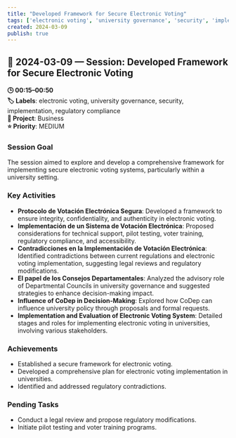 ```yaml
---
title: "Developed Framework for Secure Electronic Voting"
tags: ['electronic voting', 'university governance', 'security', 'implementation', 'regulatory compliance']
created: 2024-03-09
publish: true
---
```


## 📅 2024-03-09 — Session: Developed Framework for Secure Electronic Voting

**🕒 00:15–00:50**  
**🏷️ Labels**: electronic voting, university governance, security, implementation, regulatory compliance  
**📂 Project**: Business  
**⭐ Priority**: MEDIUM  


### Session Goal
The session aimed to explore and develop a comprehensive framework for implementing secure electronic voting systems, particularly within a university setting.

### Key Activities
- **Protocolo de Votación Electrónica Segura**: Developed a framework to ensure integrity, confidentiality, and authenticity in electronic voting.
- **Implementación de un Sistema de Votación Electrónica**: Proposed considerations for technical support, pilot testing, voter training, regulatory compliance, and accessibility.
- **Contradicciones en la Implementación de Votación Electrónica**: Identified contradictions between current regulations and electronic voting implementation, suggesting legal reviews and regulatory modifications.
- **El papel de los Consejos Departamentales**: Analyzed the advisory role of Departmental Councils in university governance and suggested strategies to enhance decision-making impact.
- **Influence of CoDep in Decision-Making**: Explored how CoDep can influence university policy through proposals and formal requests.
- **Implementation and Evaluation of Electronic Voting System**: Detailed stages and roles for implementing electronic voting in universities, involving various stakeholders.

### Achievements
- Established a secure framework for electronic voting.
- Developed a comprehensive plan for electronic voting implementation in universities.
- Identified and addressed regulatory contradictions.

### Pending Tasks
- Conduct a legal review and propose regulatory modifications.
- Initiate pilot testing and voter training programs.

